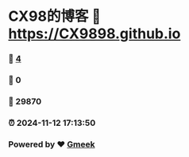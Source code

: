 # CX98的博客 :link: https://CX9898.github.io 
### :page_facing_up: [4](https://CX9898.github.io/tag.html) 
### :speech_balloon: 0 
### :hibiscus: 29870 
### :alarm_clock: 2024-11-12 17:13:50 
### Powered by :heart: [Gmeek](https://github.com/Meekdai/Gmeek)
